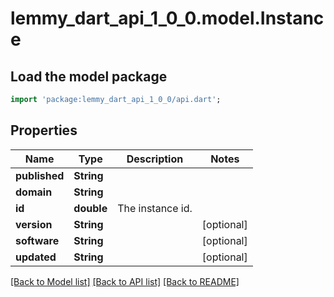 # lemmy_dart_api_1_0_0.model.Instance

## Load the model package
```dart
import 'package:lemmy_dart_api_1_0_0/api.dart';
```

## Properties
Name | Type | Description | Notes
------------ | ------------- | ------------- | -------------
**published** | **String** |  | 
**domain** | **String** |  | 
**id** | **double** | The instance id. | 
**version** | **String** |  | [optional] 
**software** | **String** |  | [optional] 
**updated** | **String** |  | [optional] 

[[Back to Model list]](../README.md#documentation-for-models) [[Back to API list]](../README.md#documentation-for-api-endpoints) [[Back to README]](../README.md)


